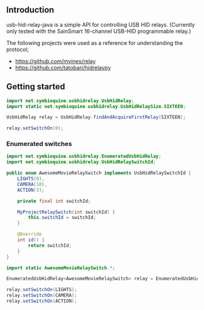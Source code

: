 ## Introduction

usb-hid-relay-java is a simple API for controlling USB HID relays. (Currently only tested with the SainSmart 16-channel USB-HID programmable relay.)

The following projects were used as a reference for understanding the protocol;
* https://github.com/mvines/relay
* https://github.com/tatobari/hidrelaypy

## Getting started

```Java
import net.symbioquine.usbhidrelay.UsbHidRelay;
import static net.symbioquine.usbhidrelay.UsbHidRelaySize.SIXTEEN;
```

```Java
UsbHidRelay relay = UsbHidRelay.findAndAcquireFirstRelay(SIXTEEN);

relay.setSwitchOn(0);
```

### Enumerated switches

```Java
import net.symbioquine.usbhidrelay.EnumeratedUsbHidRelay;
import net.symbioquine.usbhidrelay.UsbHidRelaySwitchId;
```

```Java
public enum AwesomeMovieRelaySwitch implements UsbHidRelaySwitchId {
    LIGHTS(0),
    CAMERA(10),
    ACTION(3);

    private final int switchId;

    MyProjectRelaySwitch(int switchId) {
        this.switchId = switchId;
    }

    @Override
    int id() {
        return switchId;
    }
}
```

```Java
import static AwesomeMovieRelaySwitch.*;
```

```Java
EnumeratedUsbHidRelay<AwesomeMovieRelaySwitch> relay = EnumeratedUsbHidRelay.findAndAcquireFirstRelay(SIXTEEN, AwesomeMovieRelaySwitch.class);

relay.setSwitchOn(LIGHTS);
relay.setSwitchOn(CAMERA);
relay.setSwitchOn(ACTION);
```
